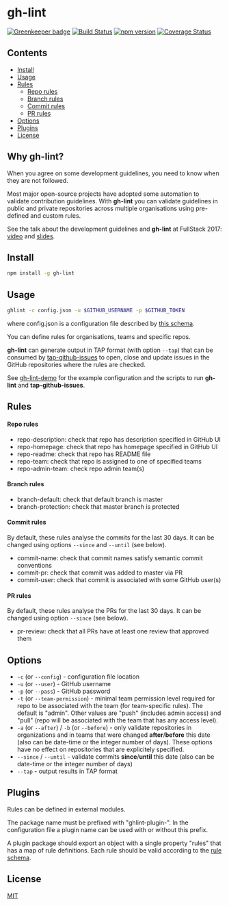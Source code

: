 # gh-lint

[![Greenkeeper badge](https://badges.greenkeeper.io/MailOnline/gh-lint.svg)](https://greenkeeper.io/)
[![Build Status](https://travis-ci.org/MailOnline/gh-lint.svg?branch=master)](https://travis-ci.org/MailOnline/gh-lint)
[![npm version](https://badge.fury.io/js/gh-lint.svg)](https://www.npmjs.com/package/gh-lint)
[![Coverage Status](https://coveralls.io/repos/MailOnline/gh-lint/badge.svg?branch=master&service=github)](https://coveralls.io/github/MailOnline/gh-lint?branch=master)


## Contents

- [Install](#install)
- [Usage](#usage)
- [Rules](#rules)
  - [Repo rules](#repo-rules)
  - [Branch rules](#branch-rules)
  - [Commit rules](#commit-rules)
  - [PR rules](#pr-rules)
- [Options](#options)
- [Plugins](#plugins)
- [License](#license)


## Why gh-lint?

When you agree on some development guidelines, you need to know when they are not followed.

Most major open-source projects have adopted some automation to validate contribution guidelines. With **gh-lint** you can validate guidelines in public and private repositories across multiple organisations using pre-defined and custom rules.

See the talk about the development guidelines and **gh-lint** at FullStack 2017: [video](https://skillsmatter.com/skillscasts/10399-auditing-development-guidelines-in-github-repositories) and [slides](https://www.slideshare.net/epoberezkin/auditing-development-guidelines-in-github-repositories).


## Install

```bash
npm install -g gh-lint
```


## Usage

```bash
ghlint -c config.json -u $GITHUB_USERNAME -p $GITHUB_TOKEN
```

where config.json is a configuration file described by [this schema](https://github.com/MailOnline/gh-lint/blob/master/schemas/config.json).

You can define rules for organisations, teams and specific repos.

**gh-lint** can generate output in TAP format (with option `--tap`) that can be consumed by [tap-github-issues](https://github.com/MailOnline/tap-github-issues) to open, close and update issues in the GitHub repositories where the rules are checked.

See [gh-lint-demo](https://github.com/MailOnline/gh-lint-demo) for the example configuration and the scripts to run **gh-lint** and **tap-github-issues**.


## Rules

#### Repo rules

- repo-description: check that repo has description specified in GitHub UI
- repo-homepage: check that repo has homepage specified in GitHub UI
- repo-readme: check that repo has README file
- repo-team: check that repo is assigned to one of specified teams
- repo-admin-team: check repo admin team(s)


#### Branch rules

- branch-default: check that default branch is master
- branch-protection: check that master branch is protected


#### Commit rules

By default, these rules analyse the commits for the last 30 days. It can be changed using options `--since` and `--until` (see below).

- commit-name: check that commit names satisfy semantic commit conventions
- commit-pr: check that commit was added to master via PR
- commit-user: check that commit is associated with some GitHub user(s)


#### PR rules

By default, these rules analyse the PRs for the last 30 days. It can be changed using option `--since` (see below).

- pr-review: check that all PRs have at least one review that approved them


## Options

- `-c` (or `--config`) - configuration file location
- `-u` (or `--user`) - GitHub username
- `-p` (or `--pass`) - GitHub password
- `-t` (or `--team-permission`) - minimal team permission level required for repo to be associated with the team (for team-specific rules). The default is "admin". Other values are "push" (includes admin access) and "pull" (repo will be associated with the team that has any access level).
- `-a` (or `--after`) / `-b` (or `--before`) - only validate repositories in organizations and in teams that were changed **after**/**before** this date (also can be date-time or the integer number of days). These options have no effect on repositories that are explicitely specified.
- `--since` / `--until` - validate commits **since**/**until** this date (also can be date-time or the integer number of days)
- `--tap` - output results in TAP format


## Plugins

Rules can be defined in external modules.

The package name must be prefixed with "ghlint-plugin-". In the configuration file a plugin name can be used with or without this prefix.

A plugin package should export an object with a single property "rules" that has a map of rule definitions. Each rule should be valid according to the [rule schema](https://github.com/MailOnline/gh-lint/blob/master/schemas/rule.json).


## License

[MIT](https://github.com/MailOnline/gh-lint/blob/master/LICENSE)
